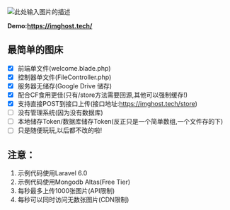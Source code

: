 ![此处输入图片的描述][1]

**Demo:https://imghost.tech/**

## 最简单的图床

- [x] 前端单文件(welcome.blade.php)
- [x] 控制器单文件(FileController.php)
- [x] 服务器无储存(Google Drive 储存)
- [x] 配合CF食用更佳(只有/store方法需要回源,其他可以强制缓存!)
- [x] 支持直接POST到接口上传(接口地址:https://imghost.tech/store)
- [ ] 没有管理系统(因为没有数据库)
- [ ] 本地储存Token/数据库储存Token(反正只是一个简单数组,一个文件存的下)
- [ ] 只是随便玩玩,以后都不改的啦!

## 注意：

1. 示例代码使用Laravel 6.0
2. 示例代码使用Mongodb Altas(Free Tier)
3. 每秒最多上传1000张图片(API限制)
4. 每秒可以同时访问无数张图片(CDN限制)

  [1]: https://imghost.tech/i/1FJIJI8Ew0B37i-2OYKcJgvnQZKG4Iynh "图片示例"